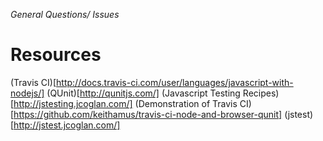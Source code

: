 *General Questions/ Issues*

# Resources
(Travis CI)[http://docs.travis-ci.com/user/languages/javascript-with-nodejs/]
(QUnit)[http://qunitjs.com/]
(Javascript Testing Recipes)[http://jstesting.jcoglan.com/]
(Demonstration of Travis CI)[https://github.com/keithamus/travis-ci-node-and-browser-qunit]
(jstest)[http://jstest.jcoglan.com/]